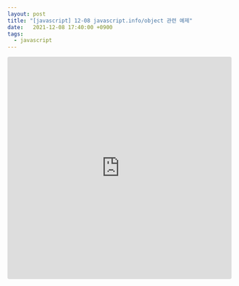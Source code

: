 ```yaml
---
layout: post
title: "[javascript] 12-08 javascript.info/object 관련 예제"
date:   2021-12-08 17:40:00 +0900
tags:
  - javascript
---
```


<iframe src="https://codesandbox.io/embed/js-info-object-tasks-vh2ww?fontsize=14&hidenavigation=1&theme=dark"
     style="width:100%; height:500px; border:0; border-radius: 4px; overflow:hidden;"
     title="js.info/object-tasks"
     allow="accelerometer; ambient-light-sensor; camera; encrypted-media; geolocation; gyroscope; hid; microphone; midi; payment; usb; vr; xr-spatial-tracking"
     sandbox="allow-forms allow-modals allow-popups allow-presentation allow-same-origin allow-scripts"
   ></iframe>